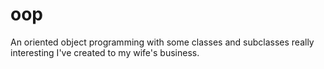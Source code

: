 # oop
An oriented object programming with some classes and subclasses really interesting I've created to my wife's business. 
